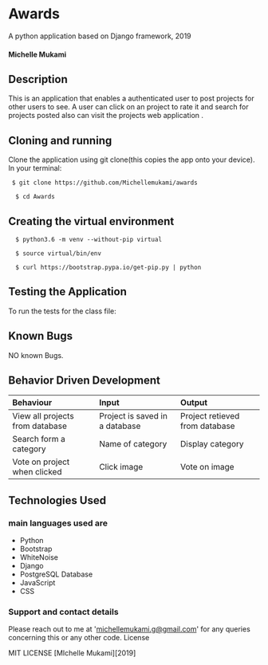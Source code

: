 # Awards
A python application based on Django framework, 2019
#### Michelle Mukami
## Description

This is an application that enables a authenticated user to post projects for other users to see. A user can click on an project to rate it and search for projects posted also can visit the projects web application .
## Cloning and running
Clone the application using git clone(this copies the app onto your device). In your terminal:

  ```  $ git clone https://github.com/Michellemukami/awards ```
  
  ```  $ cd Awards```

## Creating the virtual environment

  ```  $ python3.6 -m venv --without-pip virtual```
  
  ```  $ source virtual/bin/env```
  
  ```  $ curl https://bootstrap.pypa.io/get-pip.py | python```



## Testing the Application
To run the tests for the class file:

## Known Bugs

NO known Bugs.

## Behavior Driven Development

| Behaviour    | Input     | Output|
| :------------- | :------------- |:---------|
|   View all projects from database    |     Project is saved in a database | Project retieved from database|
|Search form a category|Name of category|Display category|
|Vote on project when clicked |Click image|Vote on image|


## Technologies Used
### main languages used are

* Python
* Bootstrap
* WhiteNoise
* Django
* PostgreSQL Database
* JavaScript
* CSS

### Support and contact details

Please reach out to me at 'michellemukami.g@gmail.com' for any queries concerning this or any other code.
License

MIT LICENSE [MIchelle Mukami][2019]
